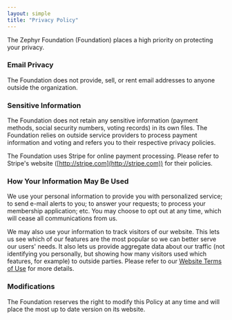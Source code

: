 ```yaml
---
layout: simple
title: "Privacy Policy"
---
```


The Zephyr Foundation (Foundation) places a high priority on protecting your privacy.

### Email Privacy
The Foundation does not provide, sell, or rent email addresses to anyone outside the organization.

### Sensitive Information
The Foundation does not retain any sensitive information (payment methods, social security numbers, voting records) in its own files.  The Foundation relies on outside service providers to process payment information and voting and refers you to their respective privacy policies.

The Foundation uses Stripe for online payment processing. Please refer to Stripe's website ([http://stripe.com](http://stripe.com)) for their policies.

### How Your Information May Be Used
We use your personal information to provide you with personalized service; to send e-mail alerts to you; to answer your requests; to process your membership application; etc. You may choose to opt out at any time, which will cease all communications from us.

We may also use your information to track visitors of our website. This lets us see which of our features are the most popular so we can better serve our users' needs. It also lets us provide aggregate data about our traffic (not identifying you personally, but showing how many visitors used which features, for example) to outside parties.  Please refer to our [Website Terms of Use](/terms-of-use) for more details.

### Modifications
The Foundation reserves the right to modify this Policy at any time and will place the most up to date version on its website.
